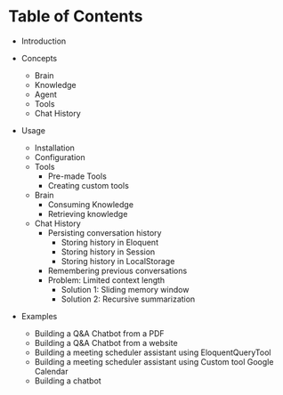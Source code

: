 # Table of Contents

- Introduction
- Concepts
    - Brain
    - Knowledge
    - Agent
    - Tools
    - Chat History
- Usage
    - Installation
    - Configuration
    - Tools
      - Pre-made Tools
      - Creating custom tools
    - Brain
        - Consuming Knowledge
        - Retrieving knowledge
    - Chat History
      - Persisting conversation history
        - Storing history in Eloquent
        - Storing history in Session
        - Storing history in LocalStorage
      - Remembering previous conversations
      - Problem: Limited context length
          - Solution 1: Sliding memory window
          - Solution 2: Recursive summarization

- Examples
    - Building a Q&A Chatbot from a PDF
    - Building a Q&A Chatbot from a website
    - Building a meeting scheduler assistant using EloquentQueryTool
    - Building a meeting scheduler assistant using Custom tool Google Calendar
    - Building a chatbot

